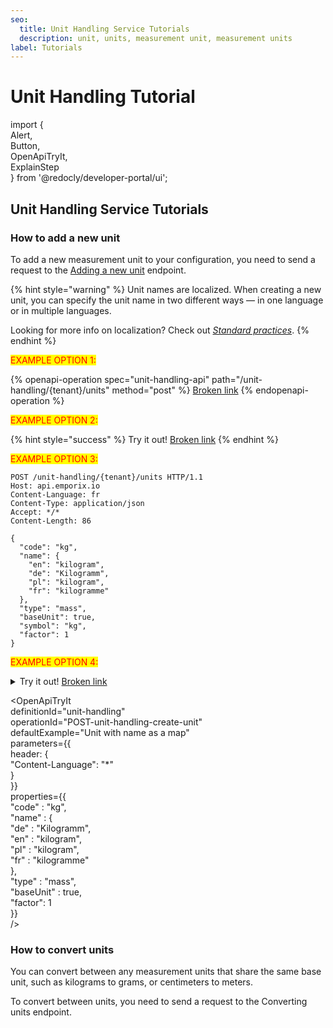 ```yaml
---
seo:
  title: Unit Handling Service Tutorials
  description: unit, units, measurement unit, measurement units
label: Tutorials
---
```


# Unit Handling Tutorial

import {\
Alert,\
Button,\
OpenApiTryIt,\
ExplainStep\
} from '@redocly/developer-portal/ui';

## Unit Handling Service Tutorials

### How to add a new unit

To add a new measurement unit to your configuration, you need to send a request to the [Adding a new unit](broken-reference) endpoint.

{% hint style="warning" %}
Unit names are localized. When creating a new unit, you can specify the unit name in two different ways — in one language or in multiple languages.

Looking for more info on localization? Check out [_Standard practices_](../../content/standard-practices/).
{% endhint %}

<mark style="color:red;">EXAMPLE OPTION 1:</mark>

{% openapi-operation spec="unit-handling-api" path="/unit-handling/{tenant}/units" method="post" %}
[Broken link](broken-reference)
{% endopenapi-operation %}

<mark style="color:red;">EXAMPLE OPTION 2:</mark>

{% hint style="success" %}
Try it out! [Broken link](broken-reference "mention")
{% endhint %}

<mark style="color:red;">EXAMPLE OPTION 3:</mark>

```
POST /unit-handling/{tenant}/units HTTP/1.1
Host: api.emporix.io
Content-Language: fr
Content-Type: application/json
Accept: */*
Content-Length: 86

{
  "code": "kg",
  "name": {
    "en": "kilogram",
    "de": "Kilogramm",
    "pl": "kilogram",
    "fr": "kilogramme"
  },
  "type": "mass",
  "baseUnit": true,
  "symbol": "kg",
  "factor": 1
}
```

<mark style="color:red;">EXAMPLE OPTION 4:</mark>

<details>

<summary>Try it out! <a data-mention href="broken-reference">Broken link</a></summary>

```
{
  "code": "kg",
  "name": {
    "en": "kilogram",
    "de": "Kilogramm",
    "pl": "kilogram",
    "fr": "kilogramme"
  },
  "type": "mass",
  "baseUnit": true,
  "symbol": "kg",
  "factor": 1
}
```

</details>



\<OpenApiTryIt\
definitionId="unit-handling"\
operationId="POST-unit-handling-create-unit"\
defaultExample="Unit with name as a map"\
parameters=\{{\
header: {\
"Content-Language": "\*"\
}\
\}}\
properties=\{{\
"code" : "kg",\
"name" : {\
"de" : "Kilogramm",\
"en" : "kilogram",\
"pl" : "kilogram",\
"fr" : "kilogramme"\
},\
"type" : "mass",\
"baseUnit" : true,\
"factor": 1\
\}}\
/>

### How to convert units

You can convert between any measurement units that share the same base unit, such as kilograms to grams, or centimeters to meters.

To convert between units, you need to send a request to the Converting units endpoint.
